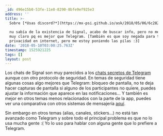 ```yaml
---
_id: 496e15b0-53fe-11e8-8290-8bfe9ef925e3
address: ''
title: >-
  Sobre [*Usas discord?*](https://mx-psi.github.io/ask/2018/05/06/6c282ab0-512d-11e8-a337-0bae713364a9/)
  
  nu sabía de la existencia de Signal, acabo de buscar info, pero no me queda
  muy claro pq es mejor que Telegram. [También es que soy negada para temas de
  privacidad en internet, pero me estoy poniendo las pilas :3]
date: '2018-05-10T03:00:25.763Z'
timestamp: 1525921225
tags: []
layout: post
---
```

 
Los chats de Signal son muy parecidos a los [chats secretos de Telegram](https://telegram.org/faq/es#p-cul-es-la-diferencia-de-los-chats-secretos) aunque con otro protocolo de seguridad. En temas de seguridad tiene algunas cosas algo mejores que Telegram: bloqueo de pantalla, no te deja hacer capturas de pantalla si alguno de los participantes no quiere, puedes ajustar la información que aparece en las notificaciones... Y también es mejor en otros temas menos relacionados con la parte de la app, puedes ver una comparativa con otros sistemas de mensajería [aquí](https://www.securemessagingapps.com/). 

Sin embargo en otros temas (alias, canales, stickers...) no está tan avanzado como Telegram y sobre todo el principal problema es que no lo usa mucha gente :( Yo lo uso para hablar con alguna gente que lo prefiere a Telegram.
